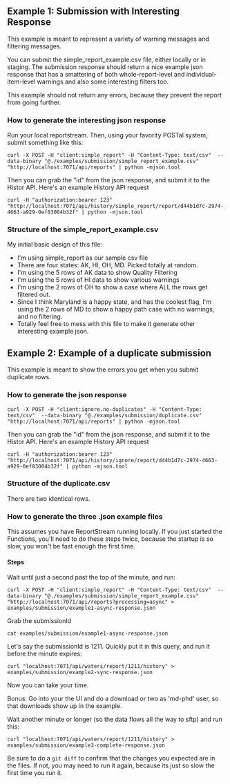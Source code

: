 ## Example 1:  Submission with Interesting Response

This example is meant to represent a variety of warning messages and filtering messages.

You can submit the simple_report_example.csv file, either locally or in staging.  The submission response should return a nice example json response that has a smattering of both whole-report-level and individual-item-level warnings and also some interesting filters too.

This example should not return any errors, because they prevent the report from going further.

### How to generate the interesting json response

Run your local reportstream.
Then, using your favority POSTal system, submit something like this:

```
curl -X POST -H "client:simple_report" -H "Content-Type: text/csv"  --data-binary "@./examples/submission/simple_report_example.csv" "http://localhost:7071/api/reports" | python -mjson.tool
```

Then you can grab the "id" from the json response, and submit it to the Histor API.  Here's an example History API request

```
curl -H "authorization:bearer 123" "http://localhost:7071/api/history/simple_report/report/d44b1d7c-2974-4663-a929-0ef83004b32f" | python -mjson.tool
```

### Structure of the simple_report_example.csv 

My initial basic design of this file:

- I'm using simple_report as our sample csv file
- There are four states: AK, HI, OH, MD.  Picked totally at random.
- I'm using the 5 rows of AK data to show Quality Filtering
- I'm using the 5 rows of HI data to show various warnings
- I'm using the 2 rows of OH to show a case where ALL the rows get filtered out.
- Since I think Maryland is a happy state, and has the coolest flag, I'm using the 2 rows of MD to show a happy path case with no warnings, and no filtering.
- Totally feel free to mess with this file to make it generate other interesting example json.  

## Example 2:  Example of a duplicate submission

This example is meant to show the errors you get when you submit duplicate rows.

### How to generate the json response

```
curl -X POST -H "client:ignore.no-duplicates" -H "Content-Type: text/csv"  --data-binary "@./examples/submission/duplicate.csv" "http://localhost:7071/api/reports" | python -mjson.tool
```

Then you can grab the "id" from the json response, and submit it to the Histor API.  Here's an example History API request

```
curl -H "authorization:bearer 123" "http://localhost:7071/api/history/ignore/report/d44b1d7c-2974-4663-a929-0ef83004b32f" | python -mjson.tool
```

### Structure of the duplicate.csv 

There are two identical rows.


### How to generate the three .json example files

This assumes you have ReportStream running locally.  If you just started the Functions, you'll need to do these steps twice, because the startup is so slow, you won't be fast enough the first time.

#### Steps

Wait until just a second past the top of the minute, and run:

```
curl -X POST -H "client:simple_report" -H "Content-Type: text/csv"  --data-binary "@./examples/submission/simple_report_example.csv" "http://localhost:7071/api/reports?processing=async" > examples/submission/example1-async-response.json
```

Grab the submissionId

```
cat examples/submission/example1-async-response.json
```

Let's say the submissionId is 1211.  Quickly put it in this query, and run it before the minute expires:

```
curl "localhost:7071/api/waters/report/1211/history" > examples/submission/example2-sync-response.json
```

Now you can take your time.

Bonus:  Go into your the UI and do a download or two as 'md-phd' user, so that downloads show up in the example.

Wait another minute or longer (so the data flows all the way to sftp) and run this:

```
curl "localhost:7071/api/waters/report/1211/history" > examples/submission/example3-complete-response.json
```

Be sure to do a `git diff` to confirm that the changes you expected are in the files.    If not, you may need to run it again, because its just so slow the first time you run it.





